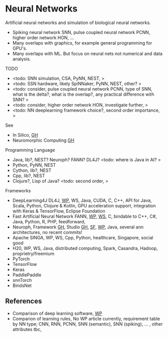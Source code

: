 # Neural Networks

Artificial neural networks and simulation of biological neural networks.

* Spiking neural network SNN, pulse coupled neural network PCNN, higher order network HON, ...
* Many overlaps with graphics, for example general programming for GPU's.  
* Many overlaps with ML. But focus on neural nets not numerical and data analysis.

TODO
* <todo: SNN simulation, CSA, PyNN, NEST, >
* <todo: SSN hardware, likely SpiNNaker, PyNN, NEST, other? >
* <todo: consider, pulse coupled neural network PCNN, type of SNN, what is the delta?, what is the overlap?, any practical difference with SNN? >
* <todo: consider, higher order network HON, investigate further, >
* <todo: NN deeplearning framework choice?, second order importance, >

See 
* In Silico, [GH](https://github.com/YorkEarwaker/FindingThingsOut/wiki/In-Silico)
* Neuromorphic Computing [GH](https://github.com/YorkEarwaker/FindingThingsOut/wiki/Neuromorphic-Computing)

Programming Language
* Java, lib?, NEST? Neuroph? FANN? DL4J? <todo: where is Java in AI? >
* Python, PyNN, NEST
* Cython, lib?, NEST
* Cpp, lib?, NEST
* Clojure?, Lisp of Java? <todo: second order, >

Frameworks
* DeepLearning4J DL4J, [WP](https://en.wikipedia.org/wiki/Deeplearning4j), WS, Java, CUDA, C, C++, API for Java, Scala, Python, Clojure & Kotlin, GPU acceleration support, integration with Keras & TensorFlow, Eclipse Foundation
* Fast Artificial Neural Network FANN, [WP](https://en.wikipedia.org/wiki/Fast_Artificial_Neural_Network), [WS](https://leenissen.dk/), C, bindable to C++, C#, Java, Python, R, PHP, feedforward, 
* Neuroph, Framework [GH](https://github.com/neuroph/NeurophFramework), Studio [GH](https://github.com/neuroph/NeurophStudio), [SF](https://neuroph.sourceforge.net/), [WP](https://en.wikipedia.org/wiki/Neuroph), Java, several ann architectures, no recent commits!
* Apache SINGA, WP, WS, Cpp, Python, healthcare, Singapore, social good
* H20, WP, WS, Java, distributed computing, Spark, Casandra, Hadoop, proprietry/freemium
* PyTorch
* TensorFlow
* Keras
* PaddlePaddle
* snnTorch
* BindsNet

## References
* Comparison of deep learning software, [WP](https://en.wikipedia.org/wiki/Comparison_of_deep_learning_software)
* Comparion of learning rules, No WP article currently, requirement table by NN type; CNN, RNN, PCNN, SNN (semantic), SNN (spiking), ... , other attributes tbc, 
